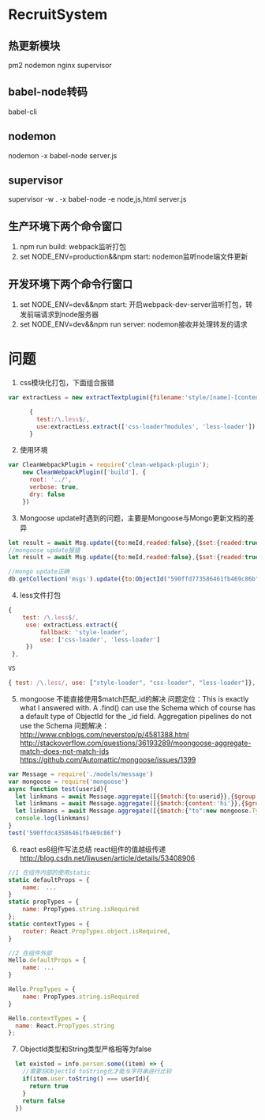 # RecruitSystem
## 热更新模块
pm2 nodemon nginx supervisor

## babel-node转码
babel-cli  

## nodemon
nodemon -x babel-node server.js

## supervisor
supervisor -w . -x babel-node -e node,js,html server.js

## 生产环境下两个命令窗口
1. npm run build: webpack监听打包
2. set NODE_ENV=production&&npm start: nodemon监听node端文件更新

## 开发环境下两个命令行窗口
1. set NODE_ENV=dev&&npm start: 开启webpack-dev-server监听打包，转发前端请求到node服务器
2. set NODE_ENV=dev&&npm run server: nodemon接收并处理转发的请求

# 问题
1. css模块化打包，下面组合报错
```js
var extractLess = new extractTextplugin({filename:'style/[name]-[contenthash].less.css',allChunks:true});//所有css chunk打包到一个文件中

      {
        test:/\.less$/,
        use:extractLess.extract(['css-loader?modules', 'less-loader'])
      }

```
2. 使用环境
```js
var CleanWebpackPlugin = require('clean-webpack-plugin');
    new CleanWebpackPlugin(['build'], {
      root: '../',
      verbose: true,
      dry: false
    })
```
3. Mongoose update时遇到的问题，主要是Mongoose与Mongo更新文档的差异
```js
let result = await Msg.update({to:meId,readed:false},{$set:{readed:true}},{multi:true})
//mongoose update报错
let result = await Msg.update({to:meId,readed:false},{$set:{readed:true}},false,true)

//mongo update正确
db.getCollection('msgs').update({to:ObjectId("590ffd773586461fb469c86b"),readed:true},{$set:{readed:false}},false,true)

```
4. less文件打包
```js
{
    test: /\.less$/,
     use: extractLess.extract({
         fallback: 'style-loader',
         use: ['css-loader', 'less-loader']
     })
 },

VS

{ test: /\.less/, use: ["style-loader", "css-loader", "less-loader"]},
```
5. mongoose 不能直接使用$match匹配_id的解决
问题定位：This is exactly what I answered with. A .find() can use the Schema which of course has a default type of ObjectId for the _id field. Aggregation pipelines do not use the Schema
问题解决：
http://www.cnblogs.com/neverstop/p/4581388.html
http://stackoverflow.com/questions/36193289/moongoose-aggregate-match-does-not-match-ids
https://github.com/Automattic/mongoose/issues/1399
```js
var Message = require('./models/message')
var mongoose = require('mongoose')
async function test(userid){
  let linkmans = await Message.aggregate([{$match:{to:userid}},{$group:{_id:{from:"$from",to:"$to"},number:{$sum:1}}}]) //doesn't work
  let linkmans = await Message.aggregate([{$match:{content:'hi'}},{$group:{_id:{from:"$from",to:"$to"},number:{$sum:1}}}]) //work
  let linkmans = await Message.aggregate([{$match:{"to":new mongoose.Types.ObjectId(userid)}},{$group:{"_id":{"from":"$from","to":"$to"},"number":{$sum:1}}}]) //work
  console.log(linkmans)
}
test('590ffdc43586461fb469c86f')
```
6. react es6组件写法总结
react组件的值越级传递
http://blog.csdn.net/liwusen/article/details/53408906
```js
//1 在组件内部的使用static
static defaultProps = {
    name:　...
}
static propTypes = {
    name: PropTypes.string.isRequired
};
static contextTypes = {
    router: React.PropTypes.object.isRequired,
}

//2 在组件外部
Hello.defaultProps = {
    name: ...
}

Hello.PropTypes = {
    name: PropTypes.string.isRequired
}

Hello.contextTypes = {
  name: React.PropTypes.string
};
```
7. ObjectId类型和String类型严格相等为false
```js
  let existed = info.person.some((item) => {
    //需要将ObjectId toString化才能与字符串进行比较
    if(item.user.toString() === userId){
      return true
    }
    return false
  })
```